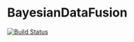 # BayesianDataFusion

[![Build Status](https://travis-ci.org/jaak-s/BayesianDataFusion.jl.svg?branch=master)](https://travis-ci.org/jaak-s/BayesianDataFusion.jl)
